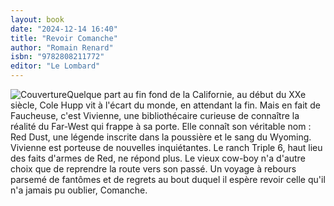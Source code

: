 ```yaml
---
layout: book
date: "2024-12-14 16:40"
title: "Revoir Comanche"
author: "Romain Renard"
isbn: "9782808211772"
editor: "Le Lombard"
---
```

![Couverture](/img/9782808211772.jpeg)Quelque part au fin fond de la Californie, au début du XXe siècle, Cole Hupp vit à l'écart du monde, en attendant la fin. Mais en fait de Faucheuse, c'est Vivienne, une bibliothécaire curieuse de connaître la réalité du Far-West qui frappe à sa porte. Elle connaît son véritable nom : Red Dust, une légende inscrite dans la poussière et le sang du Wyoming. Vivienne est porteuse de nouvelles inquiétantes. Le ranch Triple 6, haut lieu des faits d'armes de Red, ne répond plus. Le vieux cow-boy n'a d'autre choix que de reprendre la route vers son passé. Un voyage à rebours parsemé de fantômes et de regrets au bout duquel il espère revoir celle qu'il n'a jamais pu oublier, Comanche.